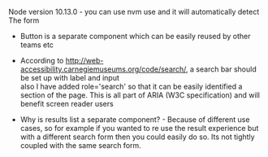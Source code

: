 Node version 10.13.0 - you can use nvm use and it will automatically detect
The form 

- Button is a separate component which can be easily reused by other teams etc

- According to http://web-accessibility.carnegiemuseums.org/code/search/, a search bar should be set up with label and input  
 also I have added role='search' so that it can be easily identified a section of the page. This is all part of ARIA (W3C specification) and will benefit screen reader users 
 
 
 - Why is results list a separate component? - Because of different use cases, so for example if you wanted to re use the result experience but with a different search form then you could easily do so. Its not tightly coupled with the same search form. 
 


